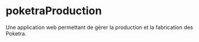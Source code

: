 # poketraProduction
 Une application web permettant de gérer la production et la fabrication des Poketra.
